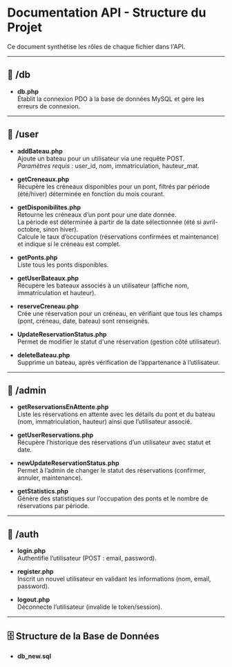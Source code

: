 # Documentation API - Structure du Projet

Ce document synthétise les rôles de chaque fichier dans l'API.

---

## 📂 /db

- **db.php**  
  Établit la connexion PDO à la base de données MySQL et gère les erreurs de connexion.

---

## 📂 /user

- **addBateau.php**  
  Ajoute un bateau pour un utilisateur via une requête POST.  
  *Paramètres requis :* user_id, nom, immatriculation, hauteur_mat.

- **getCreneaux.php**  
  Récupère les créneaux disponibles pour un pont, filtrés par période (été/hiver) déterminée en fonction du mois courant.

- **getDisponibilites.php**  
  Retourne les créneaux d’un pont pour une date donnée.  
  La période est déterminée à partir de la date sélectionnée (été si avril-octobre, sinon hiver).  
  Calcule le taux d’occupation (réservations confirmées et maintenance) et indique si le créneau est complet.

- **getPonts.php**  
  Liste tous les ponts disponibles.

- **getUserBateaux.php**  
  Récupère les bateaux associés à un utilisateur (affiche nom, immatriculation et hauteur).

- **reserveCreneau.php**  
  Crée une réservation pour un créneau, en vérifiant que tous les champs (pont, créneau, date, bateau) sont renseignés.

- **UpdateReservationStatus.php**  
  Permet de modifier le statut d'une réservation (gestion côté utilisateur).

- **deleteBateau.php**  
  Supprime un bateau, après vérification de l’appartenance à l’utilisateur.

---

## 📂 /admin

- **getReservationsEnAttente.php**  
  Liste les réservations en attente avec les détails du pont et du bateau (nom, immatriculation, hauteur) ainsi que l’utilisateur associé.

- **getUserReservations.php**  
  Récupère l’historique des réservations d’un utilisateur avec statut et date.

- **newUpdateReservationStatus.php**  
  Permet à l’admin de changer le statut des réservations (confirmer, annuler, maintenance).

- **getStatistics.php**  
  Génère des statistiques sur l’occupation des ponts et le nombre de réservations par période.

---

## 📂 /auth

- **login.php**  
  Authentifie l’utilisateur (POST : email, password).

- **register.php**  
  Inscrit un nouvel utilisateur en validant les informations (nom, email, password).

- **logout.php**  
  Déconnecte l’utilisateur (invalide le token/session).

---

## 🗄️ Structure de la Base de Données

- **db_new.sql**
  